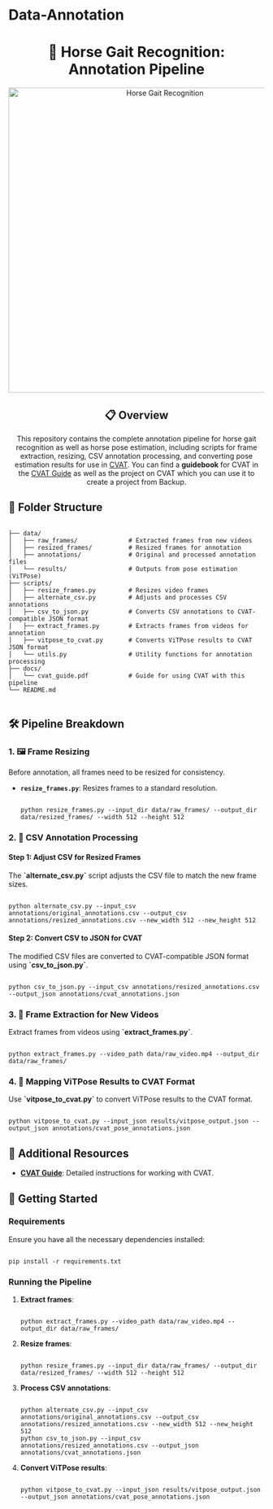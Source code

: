# Data-Annotation
<h1 align="center">🏇 Horse Gait Recognition: Annotation Pipeline</h1>

<p align="center">
  <img src="https://github.com/yourusername/yourrepo/assets/yourimage.png" alt="Horse Gait Recognition" width="600"/>
</p>

<h2 align="center">📋 Overview</h2>

<p align="center">
This repository contains the complete annotation pipeline for horse gait recognition as well as horse pose estimation, including scripts for frame extraction, resizing, CSV annotation processing, and converting pose estimation results for use in <a href="https://github.com/opencv/cvat" target="_blank">CVAT</a>. You can find a <strong>guidebook</strong> for CVAT in the <a href="docs/cvat_guide.pdf" target="_blank">CVAT Guide</a> as well as the project on CVAT which you can use it to create a project from Backup.
</p>

<h2>📂 Folder Structure</h2>

<pre>
<code>
├── data/
│   ├── raw_frames/              # Extracted frames from new videos
│   ├── resized_frames/          # Resized frames for annotation
│   ├── annotations/             # Original and processed annotation files
│   └── results/                 # Outputs from pose estimation (ViTPose)
├── scripts/
│   ├── resize_frames.py         # Resizes video frames
│   ├── alternate_csv.py         # Adjusts and processes CSV annotations
│   ├── csv_to_json.py           # Converts CSV annotations to CVAT-compatible JSON format
│   ├── extract_frames.py        # Extracts frames from videos for annotation
│   ├── vitpose_to_cvat.py       # Converts ViTPose results to CVAT JSON format
│   └── utils.py                 # Utility functions for annotation processing
├── docs/
│   └── cvat_guide.pdf           # Guide for using CVAT with this pipeline
└── README.md
</code>
</pre>

<h2>🛠 Pipeline Breakdown</h2>

<h3>1. 🖼 Frame Resizing</h3>
Before annotation, all frames need to be resized for consistency.

- **`resize_frames.py`**: Resizes frames to a standard resolution.
  <pre><code>
  python resize_frames.py --input_dir data/raw_frames/ --output_dir data/resized_frames/ --width 512 --height 512
  </code></pre>

<h3>2. 📄 CSV Annotation Processing</h3>

<h4>Step 1: Adjust CSV for Resized Frames</h4>
The <strong>`alternate_csv.py`</strong> script adjusts the CSV file to match the new frame sizes.

<pre><code>
python alternate_csv.py --input_csv annotations/original_annotations.csv --output_csv annotations/resized_annotations.csv --new_width 512 --new_height 512
</code></pre>

<h4>Step 2: Convert CSV to JSON for CVAT</h4>
The modified CSV files are converted to CVAT-compatible JSON format using <strong>`csv_to_json.py`</strong>.

<pre><code>
python csv_to_json.py --input_csv annotations/resized_annotations.csv --output_json annotations/cvat_annotations.json
</code></pre>

<h3>3. 🎥 Frame Extraction for New Videos</h3>
Extract frames from videos using <strong>`extract_frames.py`</strong>.

<pre><code>
python extract_frames.py --video_path data/raw_video.mp4 --output_dir data/raw_frames/
</code></pre>

<h3>4. 🤖 Mapping ViTPose Results to CVAT Format</h3>
Use <strong>`vitpose_to_cvat.py`</strong> to convert ViTPose results to the CVAT format.

<pre><code>
python vitpose_to_cvat.py --input_json results/vitpose_output.json --output_json annotations/cvat_pose_annotations.json
</code></pre>

<h2>📖 Additional Resources</h2>

<ul>
  <li><a href="docs/cvat_guide.pdf" target="_blank"><strong>CVAT Guide</strong></a>: Detailed instructions for working with CVAT.</li>
</ul>

<h2>🚀 Getting Started</h2>

### Requirements

Ensure you have all the necessary dependencies installed:

<pre><code>
pip install -r requirements.txt
</code></pre>

### Running the Pipeline

1. **Extract frames**:
   <pre><code>
   python extract_frames.py --video_path data/raw_video.mp4 --output_dir data/raw_frames/
   </code></pre>
2. **Resize frames**:
   <pre><code>
   python resize_frames.py --input_dir data/raw_frames/ --output_dir data/resized_frames/ --width 512 --height 512
   </code></pre>
3. **Process CSV annotations**:
   <pre><code>
   python alternate_csv.py --input_csv annotations/original_annotations.csv --output_csv annotations/resized_annotations.csv --new_width 512 --new_height 512
   python csv_to_json.py --input_csv annotations/resized_annotations.csv --output_json annotations/cvat_annotations.json
   </code></pre>
4. **Convert ViTPose results**:
   <pre><code>
   python vitpose_to_cvat.py --input_json results/vitpose_output.json --output_json annotations/cvat_pose_annotations.json
   </code></pre>
